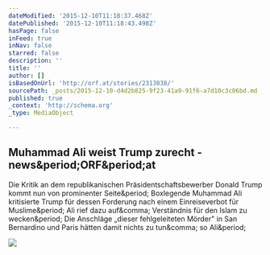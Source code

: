 ```yaml
---
dateModified: '2015-12-10T11:18:37.468Z'
datePublished: '2015-12-10T11:18:43.498Z'
hasPage: false
inFeed: true
inNav: false
starred: false
description: ''
title: ''
author: []
isBasedOnUrl: 'http://orf.at/stories/2313838/'
sourcePath: _posts/2015-12-10-d4d2b825-9f23-41a9-91f6-a7d10c3c06bd.md
published: true
_context: 'http://schema.org'
_type: MediaObject

---
```

<article style=""><h1>Muhammad Ali weist Trump zurecht - news&amp;period;ORF&amp;period;at</h1><p>Die Kritik an dem republikanischen Präsidentschaftsbewerber Donald Trump kommt nun von prominenter Seite&amp;period; Boxlegende Muhammad Ali kritisierte Trump für dessen Forderung nach einem Einreiseverbot für Muslime&amp;period; Ali rief dazu auf&amp;comma; Verständnis für den Islam zu wecken&amp;period; Die Anschläge „dieser fehlgeleiteten Mörder" in San Bernardino und Paris hätten damit nichts zu tun&amp;comma; so Ali&amp;period;</p><img src="http://orf.at/static/images/site/news/20151250/muhammad_ali_kritik_trump_pure_e.4659410.jpg" /></article>